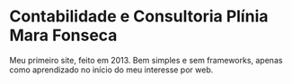 # Contabilidade e Consultoria Plínia Mara Fonseca

Meu primeiro site, feito em 2013. Bem simples e sem frameworks, apenas como aprendizado no início do meu interesse por web.